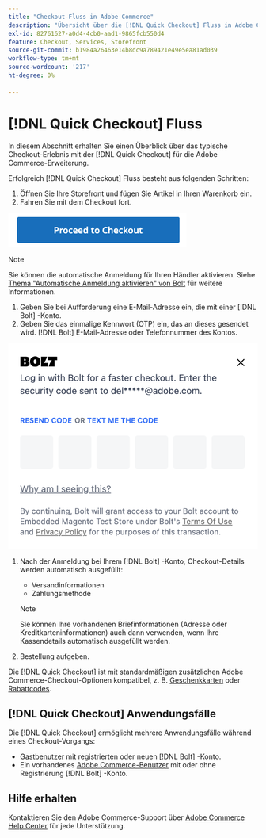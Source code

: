 ```yaml
---
title: "Checkout-Fluss in Adobe Commerce"
description: "Übersicht über die [!DNL Quick Checkout] Fluss in Adobe Commerce."
exl-id: 82761627-a0d4-4cb0-aad1-9865fcb550d4
feature: Checkout, Services, Storefront
source-git-commit: b1984a26463e14b8dc9a789421e49e5ea81ad039
workflow-type: tm+mt
source-wordcount: '217'
ht-degree: 0%

---
```


# [!DNL Quick Checkout] Fluss

In diesem Abschnitt erhalten Sie einen Überblick über das typische Checkout-Erlebnis mit der [!DNL Quick Checkout] für die Adobe Commerce-Erweiterung.

Erfolgreich [!DNL Quick Checkout] Fluss besteht aus folgenden Schritten:

1. Öffnen Sie Ihre Storefront und fügen Sie Artikel in Ihren Warenkorb ein.
1. Fahren Sie mit dem Checkout fort.

![Checkout](assets/proceed-checkout.png)

>[!NOTE]
>
> Sie können die automatische Anmeldung für Ihren Händler aktivieren. Siehe [Thema &quot;Automatische Anmeldung aktivieren&quot; von Bolt](https://help.bolt.com/products/embedded/direct-api/auto-login/) für weitere Informationen.

1. Geben Sie bei Aufforderung eine E-Mail-Adresse ein, die mit einer [!DNL Bolt] -Konto.
1. Geben Sie das einmalige Kennwort (OTP) ein, das an dieses gesendet wird. [!DNL Bolt] E-Mail-Adresse oder Telefonnummer des Kontos.

![OTP-Popup](assets/new-logo-otp-email.png)

1. Nach der Anmeldung bei Ihrem [!DNL Bolt] -Konto, Checkout-Details werden automatisch ausgefüllt:

   - Versandinformationen
   - Zahlungsmethode

   >[!NOTE]
   >
   > Sie können Ihre vorhandenen Briefinformationen (Adresse oder Kreditkarteninformationen) auch dann verwenden, wenn Ihre Kassendetails automatisch ausgefüllt werden.

1. Bestellung aufgeben.

Die [!DNL Quick Checkout] ist mit standardmäßigen zusätzlichen Adobe Commerce-Checkout-Optionen kompatibel, z. B. [Geschenkkarten](https://docs.magento.com/user-guide/catalog/product-gift-card.html) oder [Rabattcodes](https://docs.magento.com/user-guide/marketing/price-rules-cart-coupon.html).

## [!DNL Quick Checkout] Anwendungsfälle

Die [!DNL Quick Checkout] ermöglicht mehrere Anwendungsfälle während eines Checkout-Vorgangs:

- [Gastbenutzer](../quick-checkout/checkout-bolt.md) mit registrierten oder neuen [!DNL Bolt] -Konto.
- Ein vorhandenes [Adobe Commerce-Benutzer](../quick-checkout/checkout-adobe-commerce.md) mit oder ohne Registrierung [!DNL Bolt] -Konto.

## Hilfe erhalten

Kontaktieren Sie den Adobe Commerce-Support über [Adobe Commerce Help Center](https://experienceleague.adobe.com/docs/commerce-knowledge-base/kb/overview.html) für jede Unterstützung.
